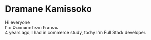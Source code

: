 # Dramane Kamissoko
Hi everyone.<br>
I'm Dramane from France.<br>
4 years ago, I had in commerce study, today I'm Full Stack developer.<br>


<!---
Dramane-dev/Dramane-dev is a ✨ special ✨ repository because its `README.md` (this file) appears on your GitHub profile.
You can click the Preview link to take a look at your changes.
--->
